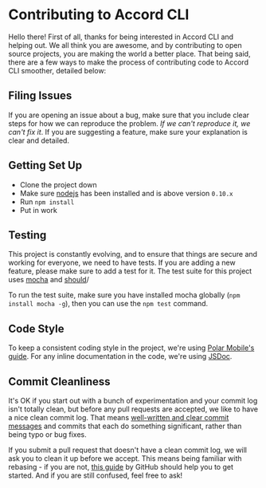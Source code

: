 # Contributing to Accord CLI
Hello there! First of all, thanks for being interested in Accord CLI and helping out. We all think you are awesome, and by contributing to open source projects, you are making the world a better place. That being said, there are a few ways to make the process of contributing code to Accord CLI smoother, detailed below:

## Filing Issues
If you are opening an issue about a bug, make sure that you include clear steps for how we can reproduce the problem. _If we can't reproduce it, we can't fix it_. If you are suggesting a feature, make sure your explanation is clear and detailed.

## Getting Set Up
- Clone the project down
- Make sure [nodejs](http://nodejs.org) has been installed and is above version `0.10.x`
- Run `npm install`
- Put in work

## Testing
This project is constantly evolving, and to ensure that things are secure and working for everyone, we need to have tests. If you are adding a new feature, please make sure to add a test for it. The test suite for this project uses [mocha](http://visionmedia.github.io/mocha/) and [should](https://github.com/visionmedia/should.js/)/

To run the test suite, make sure you have installed mocha globally (`npm install mocha -g`), then you can use the `npm test` command.

## Code Style
To keep a consistent coding style in the project, we're using [Polar Mobile's guide](https://github.com/polarmobile/coffeescript-style-guide). For any inline documentation in the code, we're using [JSDoc](http://usejsdoc.org/).

## Commit Cleanliness
It's OK if you start out with a bunch of experimentation and your commit log isn't totally clean, but before any pull requests are accepted, we like to have a nice clean commit log. That means [well-written and clear commit messages](http://tbaggery.com/2008/04/19/a-note-about-git-commit-messages.html) and commits that each do something significant, rather than being typo or bug fixes.

If you submit a pull request that doesn't have a clean commit log, we will ask you to clean it up before we accept. This means being familiar with rebasing - if you are not, [this guide](https://help.github.com/articles/interactive-rebase) by GitHub should help you to get started. And if you are still confused, feel free to ask!
